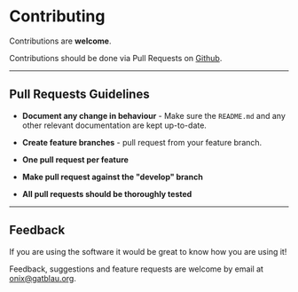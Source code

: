 # Contributing

Contributions are **welcome**.

Contributions should be done via Pull Requests on [Github](https://github.com/gatblau/onix).

---

## Pull Requests Guidelines

- **Document any change in behaviour** - Make sure the `README.md` and any other relevant documentation are kept up-to-date.

- **Create feature branches** - pull request from your feature branch.

- **One pull request per feature**

- **Make pull request against the "develop" branch**

- **All pull requests should be thoroughly tested**

---

## Feedback

If you are using the software it would be great to know how you are using it!

Feedback, suggestions and feature requests are welcome by email at onix@gatblau.org.
